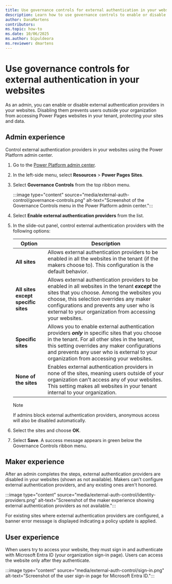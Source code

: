 ```yaml
---
title: Use governance controls for external authentication in your websites
description: Learn how to use governance controls to enable or disable external authentication providers in your Power Pages websites.
author: DanaMartens
contributors:
ms.topic: how-to
ms.date: 10/06/2025
ms.author: bipuldeora
ms.reviewer: dmartens
---
```


# Use governance controls for external authentication in your websites

As an admin, you can enable or disable external authentication providers in your websites. Disabling them prevents users outside your organization from accessing Power Pages websites in your tenant, protecting your sites and data.

## Admin experience

Control external authentication providers in your websites using the Power Platform admin center.

1. Go to the [Power Platform admin center](https://aka.ms/ppac).
1. In the left-side menu, select **Resources** > **Power Pages Sites**.
1. Select **Governance Controls** from the top ribbon menu.

    :::image type="content" source="media/external-auth-control/governance-controls.png" alt-text="Screenshot of the Governance Controls menu in the Power Platform admin center.":::

1. Select **Enable external authentication providers** from the list.
1. In the slide-out panel, control external authentication providers with the following options:

   | **Option** | **Description** |
   |----|----|
   | **All sites** | Allows external authentication providers to be enabled in all the websites in the tenant (if the makers choose to). This configuration is the default behavior. |
   | **All sites except specific sites** | Allows external authentication providers to be enabled in all websites in the tenant ***except*** the sites that you choose. Among the websites you choose, this selection overrides any maker configurations and prevents any user who is external to your organization from accessing your websites. |
   | **Specific sites** | Allows you to enable external authentication providers ***only*** in specific sites that you choose in the tenant. For all other sites in the tenant, this setting overrides any maker configurations and prevents any user who is external to your organization from accessing your websites. |
   | **None of the sites** | Enables external authentication providers in none of the sites, meaning users outside of your organization can't access any of your websites. This setting makes all websites in your tenant internal to your organization. |

    > [!NOTE]
    > If admins block external authentication providers, anonymous access will also be disabled automatically. 

1. Select the sites and choose **OK**.
1. Select **Save**. A success message appears in green below the Governance Controls ribbon menu.

## Maker experience

After an admin completes the steps, external authentication providers are disabled in your websites (shown as not available). Makers can't configure external authentication providers, and any existing ones aren't honored.

:::image type="content" source="media/external-auth-control/identity-providers.png" alt-text="Screenshot of the maker experience showing external authentication providers as not available.":::

For existing sites where external authentication providers are configured, a banner error message is displayed indicating a policy update is applied.

## User experience

When users try to access your website, they must sign in and authenticate with Microsoft Entra ID (your organization sign-in page). Users can access the website only after they authenticate.

:::image type="content" source="media/external-auth-control/sign-in.png" alt-text="Screenshot of the user sign-in page for Microsoft Entra ID.":::
